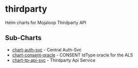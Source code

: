 # thirdparty

Helm charts for Mojaloop Thirdparty API

## Sub-Charts
- [chart-auth-svc](./chart-auth-svc) - Central Auth-Svc
- [chart-consent-oracle](./chart-consent-oracle) - CONSENT IdType oracle for the ALS
- [chart-tp-api-svc](./chart-tp-api-svc) - Thirdparty Api Service